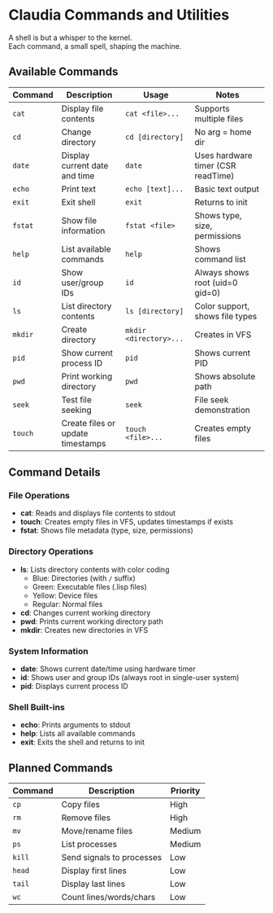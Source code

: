 # Claudia Commands and Utilities
A shell is but a whisper to the kernel.  
Each command, a small spell, shaping the machine.

## Available Commands

| Command | Description | Usage | Notes |
|---------|-------------|-------|-------|
| `cat` | Display file contents | `cat <file>...` | Supports multiple files |
| `cd` | Change directory | `cd [directory]` | No arg = home dir |
| `date` | Display current date and time | `date` | Uses hardware timer (CSR readTime) |
| `echo` | Print text | `echo [text]...` | Basic text output |
| `exit` | Exit shell | `exit` | Returns to init |
| `fstat` | Show file information | `fstat <file>` | Shows type, size, permissions |
| `help` | List available commands | `help` | Shows command list |
| `id` | Show user/group IDs | `id` | Always shows root (uid=0 gid=0) |
| `ls` | List directory contents | `ls [directory]` | Color support, shows file types |
| `mkdir` | Create directory | `mkdir <directory>...` | Creates in VFS |
| `pid` | Show current process ID | `pid` | Shows current PID |
| `pwd` | Print working directory | `pwd` | Shows absolute path |
| `seek` | Test file seeking | `seek` | File seek demonstration |
| `touch` | Create files or update timestamps | `touch <file>...` | Creates empty files |

## Command Details

### File Operations
- **cat**: Reads and displays file contents to stdout
- **touch**: Creates empty files in VFS, updates timestamps if exists
- **fstat**: Shows file metadata (type, size, permissions)

### Directory Operations  
- **ls**: Lists directory contents with color coding
  - Blue: Directories (with `/` suffix)
  - Green: Executable files (.lisp files)
  - Yellow: Device files
  - Regular: Normal files
- **cd**: Changes current working directory
- **pwd**: Prints current working directory path
- **mkdir**: Creates new directories in VFS

### System Information
- **date**: Shows current date/time using hardware timer
- **id**: Shows user and group IDs (always root in single-user system)
- **pid**: Displays current process ID

### Shell Built-ins
- **echo**: Prints arguments to stdout
- **help**: Lists all available commands
- **exit**: Exits the shell and returns to init

## Planned Commands

| Command | Description | Priority |
|---------|-------------|----------|
| `cp` | Copy files | High |
| `rm` | Remove files | High |
| `mv` | Move/rename files | Medium |
| `ps` | List processes | Medium |
| `kill` | Send signals to processes | Low |
| `head` | Display first lines | Low |
| `tail` | Display last lines | Low |
| `wc` | Count lines/words/chars | Low |